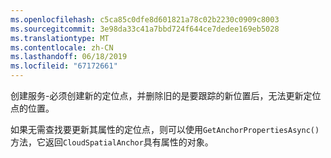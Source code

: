 ```yaml
---
ms.openlocfilehash: c5ca85c0dfe8d601821a78c02b2230c0909c8003
ms.sourcegitcommit: 3e98da33c41a7bbd724f644ce7dedee169eb5028
ms.translationtype: MT
ms.contentlocale: zh-CN
ms.lasthandoff: 06/18/2019
ms.locfileid: "67172661"
---
```

创建服务-必须创建新的定位点，并删除旧的是要跟踪的新位置后，无法更新定位点的位置。

如果无需查找要更新其属性的定位点，则可以使用`GetAnchorPropertiesAsync()`方法，它返回`CloudSpatialAnchor`具有属性的对象。

